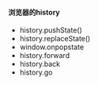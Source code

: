 #### 浏览器的history
* history.pushState()
* history.replaceState()
* window.onpopstate
* history.forward
* history.back
* history.go